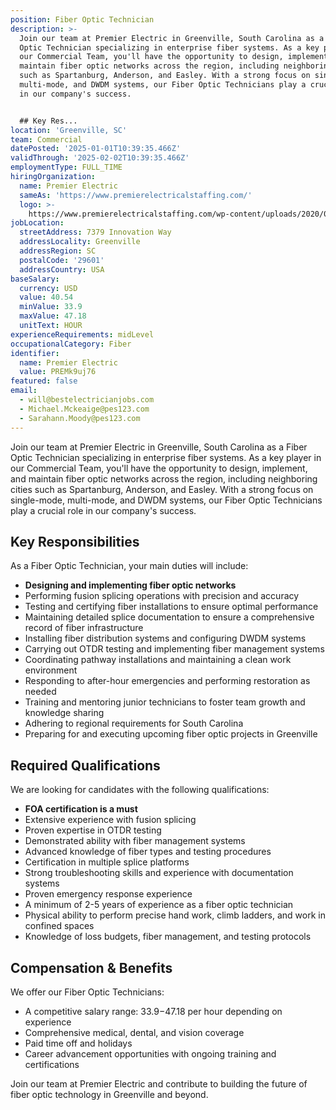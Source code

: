 ```yaml
---
position: Fiber Optic Technician
description: >-
  Join our team at Premier Electric in Greenville, South Carolina as a Fiber
  Optic Technician specializing in enterprise fiber systems. As a key player in
  our Commercial Team, you'll have the opportunity to design, implement, and
  maintain fiber optic networks across the region, including neighboring cities
  such as Spartanburg, Anderson, and Easley. With a strong focus on single-mode,
  multi-mode, and DWDM systems, our Fiber Optic Technicians play a crucial role
  in our company's success.


  ## Key Res...
location: 'Greenville, SC'
team: Commercial
datePosted: '2025-01-01T10:39:35.466Z'
validThrough: '2025-02-02T10:39:35.466Z'
employmentType: FULL_TIME
hiringOrganization:
  name: Premier Electric
  sameAs: 'https://www.premierelectricalstaffing.com/'
  logo: >-
    https://www.premierelectricalstaffing.com/wp-content/uploads/2020/05/Premier-Electrical-Staffing-logo.png
jobLocation:
  streetAddress: 7379 Innovation Way
  addressLocality: Greenville
  addressRegion: SC
  postalCode: '29601'
  addressCountry: USA
baseSalary:
  currency: USD
  value: 40.54
  minValue: 33.9
  maxValue: 47.18
  unitText: HOUR
experienceRequirements: midLevel
occupationalCategory: Fiber
identifier:
  name: Premier Electric
  value: PREMk9uj76
featured: false
email:
  - will@bestelectricianjobs.com
  - Michael.Mckeaige@pes123.com
  - Sarahann.Moody@pes123.com
---
```




Join our team at Premier Electric in Greenville, South Carolina as a Fiber Optic Technician specializing in enterprise fiber systems. As a key player in our Commercial Team, you'll have the opportunity to design, implement, and maintain fiber optic networks across the region, including neighboring cities such as Spartanburg, Anderson, and Easley. With a strong focus on single-mode, multi-mode, and DWDM systems, our Fiber Optic Technicians play a crucial role in our company's success.

## Key Responsibilities
As a Fiber Optic Technician, your main duties will include:
- **Designing and implementing fiber optic networks**
- Performing fusion splicing operations with precision and accuracy
- Testing and certifying fiber installations to ensure optimal performance
- Maintaining detailed splice documentation to ensure a comprehensive record of fiber infrastructure
- Installing fiber distribution systems and configuring DWDM systems
- Carrying out OTDR testing and implementing fiber management systems
- Coordinating pathway installations and maintaining a clean work environment
- Responding to after-hour emergencies and performing restoration as needed
- Training and mentoring junior technicians to foster team growth and knowledge sharing
- Adhering to regional requirements for South Carolina
- Preparing for and executing upcoming fiber optic projects in Greenville

## Required Qualifications
We are looking for candidates with the following qualifications:
- **FOA certification is a must**
- Extensive experience with fusion splicing
- Proven expertise in OTDR testing
- Demonstrated ability with fiber management systems
- Advanced knowledge of fiber types and testing procedures
- Certification in multiple splice platforms
- Strong troubleshooting skills and experience with documentation systems
- Proven emergency response experience
- A minimum of 2-5 years of experience as a fiber optic technician
- Physical ability to perform precise hand work, climb ladders, and work in confined spaces
- Knowledge of loss budgets, fiber management, and testing protocols

## Compensation & Benefits
We offer our Fiber Optic Technicians:
- A competitive salary range: $33.9-$47.18 per hour depending on experience
- Comprehensive medical, dental, and vision coverage
- Paid time off and holidays
- Career advancement opportunities with ongoing training and certifications

Join our team at Premier Electric and contribute to building the future of fiber optic technology in Greenville and beyond.